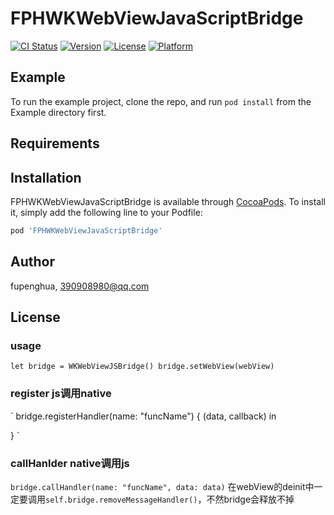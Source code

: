 # FPHWKWebViewJavaScriptBridge

[![CI Status](https://img.shields.io/travis/fupenghua/FPHWKWebViewJavaScriptBridge.svg?style=flat)](https://travis-ci.org/fupenghua/FPHWKWebViewJavaScriptBridge)
[![Version](https://img.shields.io/cocoapods/v/FPHWKWebViewJavaScriptBridge.svg?style=flat)](https://cocoapods.org/pods/FPHWKWebViewJavaScriptBridge)
[![License](https://img.shields.io/cocoapods/l/FPHWKWebViewJavaScriptBridge.svg?style=flat)](https://cocoapods.org/pods/FPHWKWebViewJavaScriptBridge)
[![Platform](https://img.shields.io/cocoapods/p/FPHWKWebViewJavaScriptBridge.svg?style=flat)](https://cocoapods.org/pods/FPHWKWebViewJavaScriptBridge)

## Example

To run the example project, clone the repo, and run `pod install` from the Example directory first.

## Requirements

## Installation

FPHWKWebViewJavaScriptBridge is available through [CocoaPods](https://cocoapods.org). To install
it, simply add the following line to your Podfile:

```ruby
pod 'FPHWKWebViewJavaScriptBridge'
```

## Author

fupenghua, 390908980@qq.com

## License

### usage
`
 let bridge = WKWebViewJSBridge()
 bridge.setWebView(webView)
`
### register  js调用native
`
bridge.registerHandler(name: "funcName") { (data, callback) in 
    
}
`
### callHanlder native调用js

`
bridge.callHandler(name: "funcName", data: data)
`
在webView的deinit中一定要调用`self.bridge.removeMessageHandler()`，不然bridge会释放不掉


